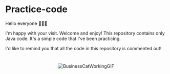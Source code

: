 # Practice-code

Hello everyone 👋🏼😄


I'm happy with your visit. Welcome and enjoy!
This repository contains only Java code. It's a simple code that I've been practicing.

I'd like to remind you that all the code in this repository is commented out!

#
<div align="center">

![BusinessCatWorkingGIF](https://user-images.githubusercontent.com/111397870/194172373-3915ca51-ddd2-4229-8e26-7276b418408f.gif)
